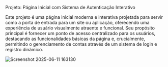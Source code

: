 Projeto: Página Inicial com Sistema de Autenticação Interativo

Este projeto é uma página inicial moderna e interativa projetada para servir como a porta de entrada para um site ou aplicação, oferecendo uma experiência de usuário visualmente atraente e funcional. Seu propósito principal é fornecer um ponto de acesso centralizado para os usuários, destacando as funcionalidades básicas da página e, crucialmente, permitindo o gerenciamento de contas através de um sistema de login e registro dinâmico.

![Screenshot 2025-06-11 163130](https://github.com/user-attachments/assets/9488ac47-36f1-4ff9-ad00-95f0ba49b3a8)
